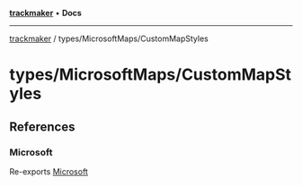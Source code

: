 [**trackmaker**](../../README.md) • **Docs**

***

[trackmaker](../../modules.md) / types/MicrosoftMaps/CustomMapStyles

# types/MicrosoftMaps/CustomMapStyles

## References

### Microsoft

Re-exports [Microsoft](ConfigurationDrivenMaps/namespaces/Microsoft/README.md)
